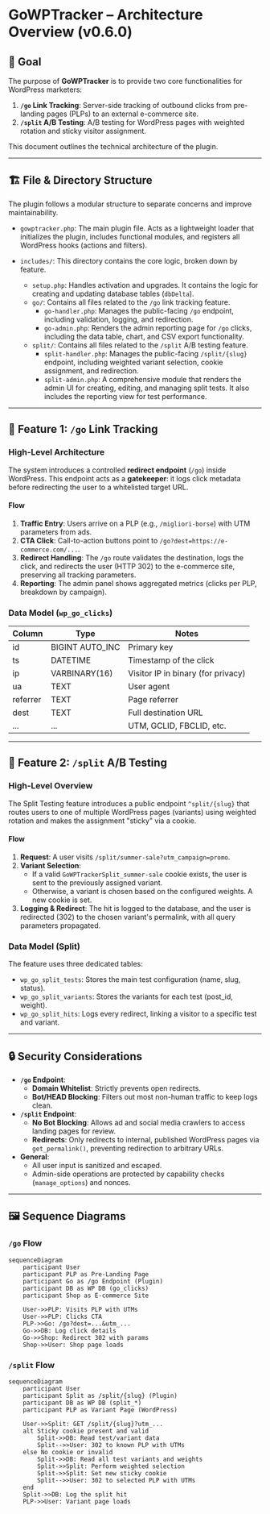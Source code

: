 # GoWPTracker – Architecture Overview (v0.6.0)

## 🎯 Goal
The purpose of **GoWPTracker** is to provide two core functionalities for WordPress marketers:
1.  **`/go` Link Tracking**: Server-side tracking of outbound clicks from pre-landing pages (PLPs) to an external e-commerce site.
2.  **`/split` A/B Testing**: A/B testing for WordPress pages with weighted rotation and sticky visitor assignment.

This document outlines the technical architecture of the plugin.

---

## 🏗️ File & Directory Structure
The plugin follows a modular structure to separate concerns and improve maintainability.

- `gowptracker.php`: The main plugin file. Acts as a lightweight loader that initializes the plugin, includes functional modules, and registers all WordPress hooks (actions and filters).

- `includes/`: This directory contains the core logic, broken down by feature.
    - `setup.php`: Handles activation and upgrades. It contains the logic for creating and updating database tables (`dbDelta`).
    - `go/`: Contains all files related to the `/go` link tracking feature.
        - `go-handler.php`: Manages the public-facing `/go` endpoint, including validation, logging, and redirection.
        - `go-admin.php`: Renders the admin reporting page for `/go` clicks, including the data table, chart, and CSV export functionality.
    - `split/`: Contains all files related to the `/split` A/B testing feature.
        - `split-handler.php`: Manages the public-facing `/split/{slug}` endpoint, including weighted variant selection, cookie assignment, and redirection.
        - `split-admin.php`: A comprehensive module that renders the admin UI for creating, editing, and managing split tests. It also includes the reporting view for test performance.

---

## 🚀 Feature 1: `/go` Link Tracking

### High-Level Architecture
The system introduces a controlled **redirect endpoint** (`/go`) inside WordPress. This endpoint acts as a **gatekeeper**: it logs click metadata before redirecting the user to a whitelisted target URL.

#### Flow
1. **Traffic Entry**: Users arrive on a PLP (e.g., `/migliori-borse`) with UTM parameters from ads.
2. **CTA Click**: Call-to-action buttons point to `/go?dest=https://e-commerce.com/...`.
3. **Redirect Handling**: The `/go` route validates the destination, logs the click, and redirects the user (HTTP 302) to the e-commerce site, preserving all tracking parameters.
4. **Reporting**: The admin panel shows aggregated metrics (clicks per PLP, breakdown by campaign).

### Data Model (`wp_go_clicks`)
| Column       | Type             | Notes                                  |
|--------------|------------------|----------------------------------------|
| id           | BIGINT AUTO_INC  | Primary key                            |
| ts           | DATETIME         | Timestamp of the click                 |
| ip           | VARBINARY(16)    | Visitor IP in binary (for privacy)     |
| ua           | TEXT             | User agent                             |
| referrer     | TEXT             | Page referrer                          |
| dest         | TEXT             | Full destination URL                   |
| ...          | ...              | UTM, GCLID, FBCLID, etc.               |

---

## 🔬 Feature 2: `/split` A/B Testing

### High-Level Overview
The Split Testing feature introduces a public endpoint `^split/{slug}` that routes users to one of multiple WordPress pages (variants) using weighted rotation and makes the assignment "sticky" via a cookie.

#### Flow
1. **Request**: A user visits `/split/summer-sale?utm_campaign=promo`.
2. **Variant Selection**:
    - If a valid `GoWPTrackerSplit_summer-sale` cookie exists, the user is sent to the previously assigned variant.
    - Otherwise, a variant is chosen based on the configured weights. A new cookie is set.
3. **Logging & Redirect**: The hit is logged to the database, and the user is redirected (302) to the chosen variant's permalink, with all query parameters propagated.

### Data Model (Split)
The feature uses three dedicated tables:
- `wp_go_split_tests`: Stores the main test configuration (name, slug, status).
- `wp_go_split_variants`: Stores the variants for each test (post_id, weight).
- `wp_go_split_hits`: Logs every redirect, linking a visitor to a specific test and variant.

---

## 🔒 Security Considerations
- **`/go` Endpoint**:
    - **Domain Whitelist**: Strictly prevents open redirects.
    - **Bot/HEAD Blocking**: Filters out most non-human traffic to keep logs clean.
- **`/split` Endpoint**:
    - **No Bot Blocking**: Allows ad and social media crawlers to access landing pages for review.
    - **Redirects**: Only redirects to internal, published WordPress pages via `get_permalink()`, preventing redirection to arbitrary URLs.
- **General**:
    - All user input is sanitized and escaped.
    - Admin-side operations are protected by capability checks (`manage_options`) and nonces.

---

## 🖼️ Sequence Diagrams

### `/go` Flow
```mermaid
sequenceDiagram
    participant User
    participant PLP as Pre-Landing Page
    participant Go as /go Endpoint (Plugin)
    participant DB as WP DB (go_clicks)
    participant Shop as E-commerce Site

    User->>PLP: Visits PLP with UTMs
    User->>PLP: Clicks CTA
    PLP->>Go: /go?dest=...&utm_...
    Go->>DB: Log click details
    Go->>Shop: Redirect 302 with params
    Shop->>User: Shop page loads
```

### `/split` Flow
```mermaid
sequenceDiagram
    participant User
    participant Split as /split/{slug} (Plugin)
    participant DB as WP DB (split_*)
    participant PLP as Variant Page (WordPress)

    User->>Split: GET /split/{slug}?utm_...
    alt Sticky cookie present and valid
        Split->>DB: Read test/variant data
        Split-->>User: 302 to known PLP with UTMs
    else No cookie or invalid
        Split->>DB: Read all test variants and weights
        Split->>Split: Perform weighted selection
        Split->>Split: Set new sticky cookie
        Split-->>User: 302 to selected PLP with UTMs
    end
    Split->>DB: Log the split hit
    PLP->>User: Variant page loads
```
